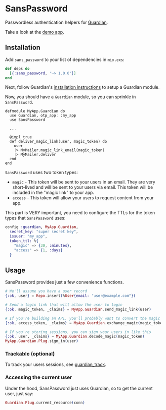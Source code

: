 # SansPassword

Passwordless authentication helpers for [Guardian](https://github.com/ueberauth/guardian).

Take a look at the [demo app](https://github.com/promptworks/sans_password_demo).

## Installation

Add `sans_password` to your list of dependencies in `mix.exs`:

```elixir
def deps do
  [{:sans_password, "~> 1.0.0"}]
end
```

Next, follow Guardian's [installation instructions](https://github.com/ueberauth/guardian#installation) to setup a Guardian module.

Now, you should have a `Guardian` module, so you can sprinkle in `SansPassword`.

```
defmodule MyApp.Guardian do
  use Guardian, otp_app: :my_app
  use SansPassword

  ...

  @impl true
  def deliver_magic_link(user, magic_token) do
    user
    |> MyMailer.magic_link_email(magic_token)
    |> MyMailer.deliver
  end
end
```

`SansPassword` uses two token types:

* `magic` - This token will be sent to your users in an email. They are very short-lived and will be sent to your users via email. This token will be included in the "magic link" to your app.
* `access` - This token will allow your users to request content from your app.

This part is VERY important, you need to configure the TTLs for the token types that `SansPassword` uses:

```elixir
config :guardian, MyApp.Guardian,
  secret_key: "super secret key",
  issuer: "my_app",
  token_ttl: %{
    "magic" => {30, :minutes},
    "access" => {1, :days}
  }
```

## Usage

SansPassword provides just a few convenience functions.

```elixir
# We'll assume you have a user record
{:ok, user} = Repo.insert(%User{email: "user@example.com"})

# Send a login link that will allow the user to login
{:ok, magic_token, _claims} = MyApp.Guardian.send_magic_link(user)

# If you're building an API, you'll probably want to convert the magic token to an access token
{:ok, access_token, _claims} = MyApp.Guardian.exchange_magic(magic_token)

# If you're storing sessions, you can sign your users in like this
{:ok, user, _claims} = MyApp.Guardian.decode_magic(magic_token)
MyApp.Guardian.Plug.sign_in(user)
```

### Trackable (optional)

To track your users sessions, see [guardian_track](https://github.com/promptworks/guardian_track).

### Accessing the current user

Under the hood, SansPassword just uses Guardian, so to get the current user, just say:

```elixir
Guardian.Plug.current_resource(conn)
```
